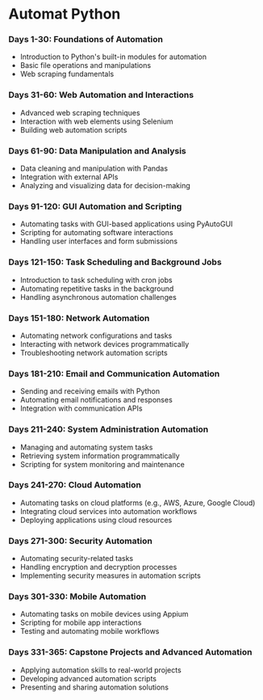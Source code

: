 # Automat Python

### Days 1-30: Foundations of Automation

- Introduction to Python's built-in modules for automation
- Basic file operations and manipulations
- Web scraping fundamentals

### Days 31-60: Web Automation and Interactions

- Advanced web scraping techniques
- Interaction with web elements using Selenium
- Building web automation scripts

### Days 61-90: Data Manipulation and Analysis

- Data cleaning and manipulation with Pandas
- Integration with external APIs
- Analyzing and visualizing data for decision-making

### Days 91-120: GUI Automation and Scripting

- Automating tasks with GUI-based applications using PyAutoGUI
- Scripting for automating software interactions
- Handling user interfaces and form submissions

### Days 121-150: Task Scheduling and Background Jobs

- Introduction to task scheduling with cron jobs
- Automating repetitive tasks in the background
- Handling asynchronous automation challenges

### Days 151-180: Network Automation

- Automating network configurations and tasks
- Interacting with network devices programmatically
- Troubleshooting network automation scripts

### Days 181-210: Email and Communication Automation

- Sending and receiving emails with Python
- Automating email notifications and responses
- Integration with communication APIs

### Days 211-240: System Administration Automation

- Managing and automating system tasks
- Retrieving system information programmatically
- Scripting for system monitoring and maintenance

### Days 241-270: Cloud Automation

- Automating tasks on cloud platforms (e.g., AWS, Azure, Google Cloud)
- Integrating cloud services into automation workflows
- Deploying applications using cloud resources

### Days 271-300: Security Automation

- Automating security-related tasks
- Handling encryption and decryption processes
- Implementing security measures in automation scripts

### Days 301-330: Mobile Automation

- Automating tasks on mobile devices using Appium
- Scripting for mobile app interactions
- Testing and automating mobile workflows

### Days 331-365: Capstone Projects and Advanced Automation

- Applying automation skills to real-world projects
- Developing advanced automation scripts
- Presenting and sharing automation solutions